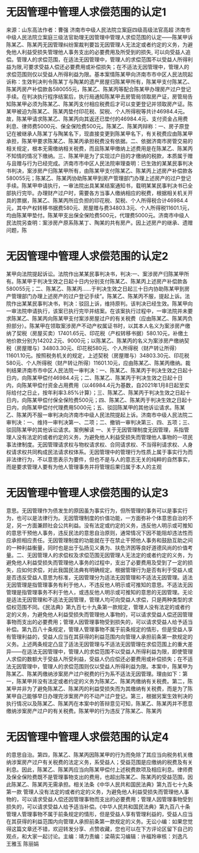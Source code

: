 # 无因管理中管理人求偿范围的认定1

来源：山东高法作者：曹强 济南市中级人民法院立案庭四级高级法官高超 济南市中级人民法院立案庭三级法官助理无因管理中管理人求偿范围的认定——陈某甲诉陈某乙、陈某丙无因管理纠纷案裁判要旨无因管理人无法定或者约定的义务，为避免他人利益受损失管理他人事务支出的必要费用及所受到的损失, 可以向受益人追偿。管理人的求偿范围，在适法无因管理中，管理人的求偿范围不以受益人所得利益为限,可要求受益人偿还必要费用或补偿损失；在不适法无因管理中，管理人的求偿范围则仅以受益人所得利益为限。基本案情陈某甲向济南市市中区人民法院起诉称：生效判决判令陈某丁与陶某的遗产房屋归陈某甲所有，陈某甲支付陈某乙、陈某丙房产补偿款各580055元，陈某乙、陈某丙等配合陈某甲办理房产过户登记手续。在判决执行程序结案后，执行局通知陈某甲去房管局领取房产证，房管局告知陈某甲必须为陈某乙、陈某丙支付相应税费后才可以变更登记并领取房产证。陈某甲被迫为陈某乙、陈某丙垫付印花税、契税、个人所得税等共计46984.4元。故，陈某甲请求陈某乙、陈某丙向其返还已垫付的46984.4元、支付资金占用费利息、律师费5000元、保全保险费500元。陈某乙、陈某丙辩称：一、房子原登记在被继承人陈某丁与陶某名下，现直接变更到陈某甲名下，有关税费应由陈某甲承担，陈某甲要求陈某乙、陈某丙承担税费没有依据。二、依据济南市房管交易的相关规定，根本无需缴纳相关税费，而且陈某甲缴纳上述费用是在陈某乙、陈某丙不知情的情况下缴纳。三、陈某甲是为了实现过户目的才缴纳的税款，本质属于赠与且赠与行为已经完成。济南市市中区人民法院审理查明：已生效的某某民事判决书判决，案涉房产归陈某甲所有，由陈某甲支付陈某乙、陈某丙上述房产补偿款各580055元；陈某乙、陈某丙协助陈某甲到房产管理部门办理上述房产的过户登记手续。陈某甲申请执行，一审法院出具某某结案通知书，载明某某民事判决书已全部执行完毕。办理财产过户时，需要各方当事人缴纳相应的税费，根据相关机关开具的票据，陈某乙、陈某丙所应负担的印花税、契税、个人所得税合计46984.4元，其中产权转移书据费580元、房屋赠与费34803.3元、个人所得税11601.1元，均由陈某甲垫付。陈某甲支出保全保险费500元，代理费5000元。济南市中级人民法院另查明：案涉房产原系陈某丁、陶某的共有房产。因上述房产的继承、遗赠问题，陈

# 无因管理中管理人求偿范围的认定2

某甲向法院提起诉讼。法院作出某某民事判决书，判决:一、案涉房产归陈某甲所有。陈某甲于判决生效之日起十日内分别支付陈某乙、陈某丙上述房产补偿款各580055元；二、陈某乙、陈某丙……于判决生效之日起三十日内协助陈某甲到房产管理部门办理上述房产的过户登记手续”。陈某乙、陈某丙不服，提起上诉。法院作出某某民事判决书，判决：驳回上诉，维持原判。该判决已经生效。陈某甲向一审法院申请执行，该案已执行完毕并结案。在该案执行过程中，一审法院并未要求陈某乙、陈某丙向陈某甲支付案涉房屋过户的有关税费（应由陈某乙、陈某丙负担部分）。陈某甲在领取案涉房产不动产权属证书时，以其本人名义为案涉房产缴纳了契税（房屋买卖）17401.65元、印花税（产权转移书据）580.10元，补缴土地价款分别为14202.2元、9000元；以陈某乙、陈某丙的名义为案涉房产缴纳契税（房屋赠与）34803.30元、印花税580元、个人所得税（财产转让所得）11601.10元。按照税务机关的规定，上述契税（房屋赠与）34803.30元、印花税580元、个人所得税（财产转让所得）11601.10元，应由陈某乙、陈某丙缴纳。裁判结果济南市市中区人民法院一审判决：一、陈某乙、陈某丙于判决生效之日起十日内，向陈某甲偿付46984.4元；二、陈某乙、陈某丙于判决生效之日起十日内，向陈某甲偿付资金占用费用（以46984.4元为基数，自2021年1月8日起至实际给付之日止，按年利率3.85%计算）；三、陈某乙、陈某丙于判决生效之日起十日内，向陈某甲偿付保全保险费500元；四、陈某乙、陈某丙于判决生效之日起十日内，向陈某甲偿付代理费用5000元；五、驳回陈某甲的其他诉讼请求。陈某乙、陈某丙不服一审判决向济南市中级人民法院提起上诉。济南市中级人民法院二审判决：一、维持一审判决第一、二项；二、撤销一审判决第三、四、五项；三、驳回陈某甲的其他诉讼请求。案例解读 一、关于无因管理制度无因管理，系指管理人没有法定的或者约定的义务，为避免他人利益受损失而管理他人事物的一项民事法律制度。无因管理请求权与物权请求权、合同请求权、不当得利请求权、人身权请求权共同构成民法请求权体系。无因管理中的管理行为性质上属于事实行为而非法律行为，不以意思表示为要件，但也不是与人的意志无关的纯粹的自然事实，而是要求管理人要有为他人管理事务并将管理后果归属于本人的主观

# 无因管理中管理人求偿范围的认定3

意思。无因管理作为债发生的原因虽为事实行为，但所管理的事务可以是事实行为，也可以是法律行为。无因管理制度的价值功能，一方面弥补个体意思自治的不足，另一方面兼顾社会公共利益。没有法定或约定的义务，违反他人明示或可推知的意思干预他人事务，违反民法的意思自治原则，通常情况下因不能阻却违法性而应承担相应责任。无因管理制度的功能就在于在禁止干预他人事务和鼓励互助之间的一种利益衡量，同时也是出于弘扬见义勇为、扶危济困等良好道德风尚的价值考量。二、无因管理人的求偿权及求偿范围无因管理人无法定的或者约定的义务，为避免他人利益受损失而管理他人事务的过程中，支出了必要费用及受到了一定的损失，应如何求偿，对此我国民法典有明确规定。根据管理行为是否有利于受益人或是否违反受益人意思为标准，无因管理分为适法无因管理和不适法无因管理。适法无因管理是指管理事务有利于他人，不违反他人明示或可推知的意思。不适法无因管理是指管理事务不利于他人，或违反他人明示或可推知的意思的无因管理。无论是适法无因管理和不适法无因管理，管理人均可向受益人求偿，只是两种类型的求偿权范围不同。《民法典》第九百七十九条第一款规定，管理人没有法定的或者约定的义务，为避免他人利益受损失而管理他人事物的，可以请求受益人偿还因管理事物而支出的必要费用；管理人因管理事物受到损失的，可以请求受益人给予适当补偿。第九百八十条规定，管理人管理事物不属于前条规定的情形，但是受益人享有管理利益的，受益人应当在其获得的利益范围内向管理人承担前条第一款规定的义务。上述两条规定凸显了适法无因管理与不适法无因管理在求偿范围上的重大差异——在适法无因管理中，管理人的求偿范围不以受益人所得利益为限，即使管理人求偿的数额大于受益人所受利益，受益人仍应偿还必要费用或补偿损失；在不适法无因管理中，管理人的求偿范围则仅以受益人所得利益为限。本案中，陈某甲为陈某乙、陈某丙缴纳涉案房产过户税费的行为系不适法无因管理。理由如下：第一，陈某甲并没有法定或者约定的义务为陈某乙、陈某丙缴纳有关税费。第二，陈某甲并非为了避免陈某乙、陈某丙的利益受损失而为其缴纳有关税费，而是为了陈某甲自己能够早日办理完涉案房产的不动产过户登记。第三，根据另案生效判决的执行情况以及陈某乙、陈某丙在本案中的答辩意见可知，陈某乙、陈某丙并不愿意缴纳涉案房产过户的有关税费。陈某甲的行为违反了陈某乙、陈某丙

# 无因管理中管理人求偿范围的认定4

的意思自治。第四，陈某乙、陈某丙因陈某甲的行为而免除了其应当向税务机关缴纳涉案房产过户有关税费的法定义务，系受益人；受益范围是应缴纳的税费及有关利息。因此，陈某乙、陈某丙应当向陈某甲偿付上述税费款项及相应利息。律师费及保全保险费既不是管理事物支出的费用，也超出陈某乙、陈某丙的受益范围，因此陈某乙、陈某丙无需承担。相关法条《中华人民共和国民法典》第九百七十九条第一款  管理人没有法定的或者约定的义务，为避免他人利益受损失而管理他人事物的，可以请求受益人偿还因管理事物而支出的必要费用；管理人因管理事物受到损失的，可以请求受益人给予适当补偿。《中华人民共和国民法典》第九百八十条   管理人管理事物不属于前条规定的情形，但是受益人享有管理利益的，受益人应当在其获得的利益范围内向管理人承担前条第一款规定的义务。无讼小编：如果您觉得这篇文章还不错，欢迎转发分享、点赞收藏，您也可以在下方评论区留下自己的观点，和大家一起讨论。主编：靖力责编：梁萌实习编辑：许福玲审核：刘逸凡 王雅玉 陈丽娟


